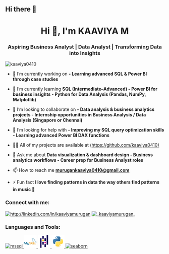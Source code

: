 ## Hi there 👋 


<!--
**kaaviya0410/kaaviya0410** is a ✨ _special_ ✨ repository because its `README.md` (this file) appears on your GitHub profile.

Here are some ideas to get you started:

- I’m currently working on ...
- I’m currently learning ...
- I’m looking to collaborate on ...
- I’m looking for help with ...
- Ask me about ...
- How to reach me: ...
- Pronouns: ...
- Fun fact: ...
-->
<h1 align="center">Hi 👋, I'm KAAVIYA M</h1>
<h3 align="center">Aspiring Business Analyst | Data Analyst | Transforming Data into Insights</h3>

<p align="left"> <img src="https://komarev.com/ghpvc/?username=kaaviya0410&label=Profile%20views&color=0e75b6&style=flat" alt="kaaviya0410" /> </p>

- 🔭 I’m currently working on **- Learning advanced SQL & Power BI through case studies**

- 🌱 I’m currently learning **SQL (Intermediate–Advanced) - Power BI for business insights - Python for Data Analysis (Pandas, NumPy, Matplotlib)**

- 👯 I’m looking to collaborate on **- Data analysis & business analytics projects - Internship opportunities in **Business Analysis / Data Analysis** (Singapore or Chennai)**

- 🤝 I’m looking for help with **- Improving my **SQL query optimization** skills - Learning advanced **Power BI DAX** functions**

- 👨‍💻 All of my projects are available at [(https://github.com/kaaviya0410)]((https://github.com/kaaviya0410))

- 💬 Ask me about **Data visualization & dashboard design - Business analytics workflows - Career prep for Business Analyst roles**

- 📫 How to reach me **murugankaaviya0410@gmail.com**

- ⚡ Fun fact **I love finding patterns in data the way others find patterns in music 🎵**

<h3 align="left">Connect with me:</h3>
<p align="left">
<a href="https://linkedin.com/in/http://linkedin.com/in/kaaviyamurugan" target="blank"><img align="center" src="https://raw.githubusercontent.com/rahuldkjain/github-profile-readme-generator/master/src/images/icons/Social/linked-in-alt.svg" alt="http://linkedin.com/in/kaaviyamurugan" height="30" width="40" /></a>
<a href="https://instagram.com/_kaaviyamurugan_" target="blank"><img align="center" src="https://raw.githubusercontent.com/rahuldkjain/github-profile-readme-generator/master/src/images/icons/Social/instagram.svg" alt="_kaaviyamurugan_" height="30" width="40" /></a>
</p>

<h3 align="left">Languages and Tools:</h3>
<p align="left"> <a href="https://www.microsoft.com/en-us/sql-server" target="_blank" rel="noreferrer"> <img src="https://www.svgrepo.com/show/303229/microsoft-sql-server-logo.svg" alt="mssql" width="40" height="40"/> </a> <a href="https://www.mysql.com/" target="_blank" rel="noreferrer"> <img src="https://raw.githubusercontent.com/devicons/devicon/master/icons/mysql/mysql-original-wordmark.svg" alt="mysql" width="40" height="40"/> </a> <a href="https://pandas.pydata.org/" target="_blank" rel="noreferrer"> <img src="https://raw.githubusercontent.com/devicons/devicon/2ae2a900d2f041da66e950e4d48052658d850630/icons/pandas/pandas-original.svg" alt="pandas" width="40" height="40"/> </a> <a href="https://www.python.org" target="_blank" rel="noreferrer"> <img src="https://raw.githubusercontent.com/devicons/devicon/master/icons/python/python-original.svg" alt="python" width="40" height="40"/> </a> <a href="https://seaborn.pydata.org/" target="_blank" rel="noreferrer"> <img src="https://seaborn.pydata.org/_images/logo-mark-lightbg.svg" alt="seaborn" width="40" height="40"/> </a> </p>
